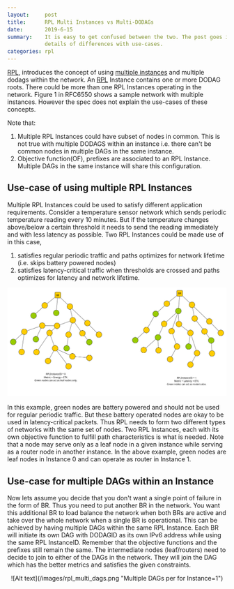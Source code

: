 ```yaml
---
layout:     post
title:      RPL Multi Instances vs Multi-DODAGs
date:       2019-6-15
summary:    It is easy to get confused between the two. The post goes into the
            details of differences with use-cases.
categories: rpl
---
```


[RPL][1], introduces the concept of using [multiple instances][2] and multiple
dodags within the network.  An [RPL][1] Instance contains one or more DODAG
roots. There could be more than one RPL Instances operating in the network.
Figure 1 in RFC6550 shows a sample network with multiple instances. However the
spec does not explain the use-cases of these concepts.

Note that:
1. Multiple RPL Instances could have subset of nodes in common. This is not
   true with multiple DODAGS within an instance i.e. there can't be common
   nodes in multiple DAGs in the same instance.
2. Objective function(OF), prefixes are associated to an RPL Instance. Multiple
   DAGs in the same instance will share this configuration.

## Use-case of using multiple RPL Instances
Multiple RPL Instances could be used to satisfy different application
requirements. Consider a temperature sensor network which sends periodic
temperature reading every 10 minutes. But if the temperature changes
above/below a certain threshold it needs to send the reading immediately and
with less latency as possible. Two RPL Instances could be made use of in this case,
1. satisfies regular periodic traffic and paths optimizes for network lifetime
   (i.e. skips battery powered nodes)
2. satisfies latency-critical traffic when thresholds are crossed and paths
   optimizes for latency and network lifetime.

![Alt text](/images/rpl_multi.png "Multiple Instances")

In this example, green nodes are battery powered and should not be used for
regular periodic traffic. But these battery operated nodes are okay to be used
in latency-critical packets. Thus RPL needs to form two different types of
networks with the same set of nodes. Two RPL Instances, each with its own
objective function to fulfill path characteristics is what is needed. Note that
a node may serve only as a leaf node in a given instance while serving as a
router node in another instance. In the above example, green nodes are leaf
nodes in Instance 0 and can operate as router in Instance 1.

## Use-case for multiple DAGs within an Instance
Now lets assume you decide that you don't want a single point of failure in the
form of BR. Thus you need to put another BR in the network. You want this
additional BR to load balance the network when both BRs are active and take
over the whole network when a single BR is operational. This can be achieved by
having multiple DAGs within the same RPL Instance. Each BR will initiate its
own DAG with DODAGID as its own IPv6 address while using the same RPL
InstanceID. Remember that the objective functions and the prefixes still remain
the same. The intermediate nodes (leaf/routers) need to decide to join to
either of the DAGs in the network. They will join the DAG which has the better
metrics and satisfies the given constraints.

<div style="text-align:center" markdown="1">
![Alt text](/images/rpl_multi_dags.png "Multiple DAGs per for Instance=1")
</div>

[1]: https://tools.ietf.org/html/rfc6550
[2]: https://tools.ietf.org/html/rfc6550#section-3.1.3

